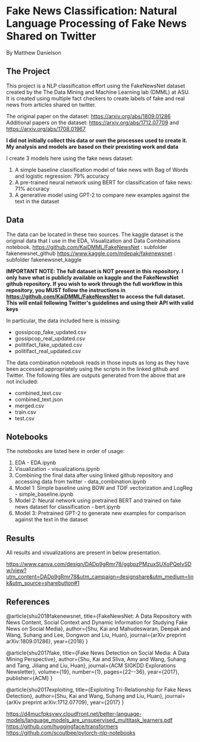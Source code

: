 # Fake News Classification: Natural Language Processing of Fake News Shared on Twitter 

By Matthew Danielson 

## The Project

This project is a NLP classification effort using the FakeNewsNet dataset created by the The Data Mining and Machine Learning lab (DMML) at ASU. It is created using multiple fact checkers to create labels of fake and real news from articles shared on twitter.

The original paper on the dataset: https://arxiv.org/abs/1809.01286
Additional papers on the dataset: https://arxiv.org/abs/1712.07709 and https://arxiv.org/abs/1708.01967

**I did not initially collect this data or own the processes used to create it. My analysis and models are based on their prexisting work and data**


I create 3 models here using the fake news dataset:

1. A simple baseline classification model of fake news with Bag of Words and logistic regression: 79% accuracy
2. A pre-trained neural network using BERT for classification of fake news: 71% accuracy
3. A generative model using GPT-2 to compare new examples against the text in the dataset

## Data

The data can be located in these two sources. The kaggle dataset is the original data that I use in the EDA, Visualization and Data Combinations notebook. 
https://github.com/KaiDMML/FakeNewsNet : subfolder fakenewsnet_github
https://www.kaggle.com/mdepak/fakenewsnet : subfolder fakenewsnet_kaggle

**IMPORTANT NOTE: The full dataset is NOT present in this repository. I only have what is publicly available on kaggle and the FakeNewsNet github repository. If you wish to work through the full workflow in this repository, you MUST follow the  instructions in https://github.com/KaiDMML/FakeNewsNet to access the full dataset. This will entail following Twitter's guidelines and using their API with valid keys**

In particular, the data included here is missing:

- gossipcop_fake_updated.csv
- gossipcop_real_updated.csv
- politifact_fake_updated.csv
- politifact_real_updated.csv

The data combination notebook reads in those inputs as long as they have been accessed appropriately using the scripts in the linked github and Twitter. The following files are outputs generated from the above that are not included:

- combined_text.csv
- combined_text.json
- merged.csv
- train.csv
- test.csv

## Notebooks

The notebooks are listed here in order of usage:

1. EDA - EDA.ipynb
2. Visualization - visualizations.ipynb
3. Combining the final data after using linked github repository and accessing data from twitter - data_combination.ipynb
4. Model 1: Simple baseline using BOW and TDIF vectorization and LogReg - simple_baseline.ipynb
5. Model 2: Neural network using pretrained BERT and trained on fake news dataset for classification - bert.ipynb
6. Model 3: Pretrained GPT-2 to generate new examples for comparison against the text in the dataset

## Results 

All results and visualizations are present in below presentation.

https://www.canva.com/design/DADp9gRmr78/ggbpzPMzuxSUXoPQeIvSDw/view?utm_content=DADp9gRmr78&utm_campaign=designshare&utm_medium=link&utm_source=sharebutton#1


## References

@article{shu2018fakenewsnet,
  title={FakeNewsNet: A Data Repository with News Content, Social Context and Dynamic Information for Studying Fake News on Social Media},
  author={Shu, Kai and  Mahudeswaran, Deepak and Wang, Suhang and Lee, Dongwon and Liu, Huan},
  journal={arXiv preprint arXiv:1809.01286},
  year={2018}
}

@article{shu2017fake,
  title={Fake News Detection on Social Media: A Data Mining Perspective},
  author={Shu, Kai and Sliva, Amy and Wang, Suhang and Tang, Jiliang and Liu, Huan},
  journal={ACM SIGKDD Explorations Newsletter},
  volume={19},
  number={1},
  pages={22--36},
  year={2017},
  publisher={ACM}
}

@article{shu2017exploiting,
  title={Exploiting Tri-Relationship for Fake News Detection},
  author={Shu, Kai and Wang, Suhang and Liu, Huan},
  journal={arXiv preprint arXiv:1712.07709},
  year={2017}
}

https://d4mucfpksywv.cloudfront.net/better-language-models/language_models_are_unsupervised_multitask_learners.pdf
https://github.com/huggingface/transformers
https://github.com/scoutbee/pytorch-nlp-notebooks

